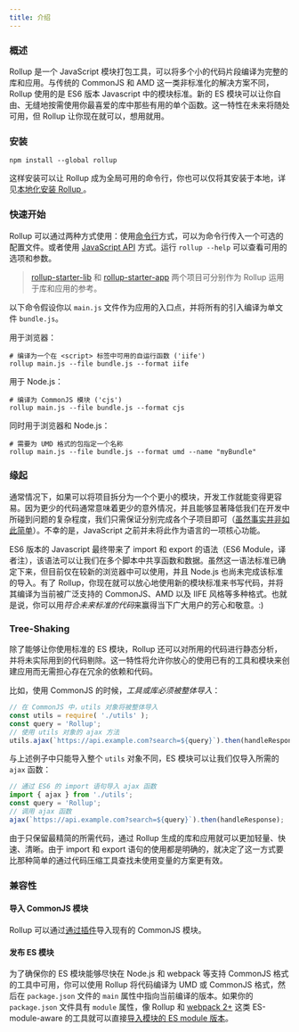```yaml
---
title: 介绍
---
```


### 概述

Rollup 是一个 JavaScript 模块打包工具，可以将多个小的代码片段编译为完整的库和应用。与传统的 CommonJS 和 AMD 这一类非标准化的解决方案不同，Rollup 使用的是 ES6 版本 Javascript 中的模块标准。新的 ES 模块可以让你自由、无缝地按需使用你最喜爱的库中那些有用的单个函数。这一特性在未来将随处可用，但 Rollup 让你现在就可以，想用就用。

### 安装

```
npm install --global rollup
```

这样安装可以让 Rollup 成为全局可用的命令行，你也可以仅将其安装于本地，详见[本地化安装 Rollup ](guide/en/#installing-rollup-locally)。

### 快速开始

 Rollup 可以通过两种方式使用：使用[命令行](guide/en/#command-line-reference)方式，可以为命令行传入一个可选的配置文件。或者使用 [JavaScript API](guide/en/#javascript-api) 方式。运行 `rollup --help` 可以查看可用的选项和参数。

> [rollup-starter-lib](https://github.com/rollup/rollup-starter-lib) 和
[rollup-starter-app](https://github.com/rollup/rollup-starter-app) 两个项目可分别作为 Rollup 
运用于库和应用的参考。

以下命令假设你以 `main.js` 文件作为应用的入口点，并将所有的引入编译为单文件 `bundle.js`。

用于浏览器：

```
# 编译为一个在 <script> 标签中可用的自运行函数 ('iife')
rollup main.js --file bundle.js --format iife
```

用于 Node.js：

```
# 编译为 CommonJS 模块 ('cjs')
rollup main.js --file bundle.js --format cjs
```

同时用于浏览器和 Node.js：

```
# 需要为 UMD 格式的包指定一个名称
rollup main.js --file bundle.js --format umd --name "myBundle"
```

### 缘起

通常情况下，如果可以将项目拆分为一个个更小的模块，开发工作就能变得更容易。因为更少的代码通常意味着更少的意外情况，并且能够显著降低我们在开发中所碰到问题的复杂程度，我们只需保证分别完成各个子项目即可（[虽然事实并非如此简单](https://medium.com/@Rich_Harris/small-modules-it-s-not-quite-that-simple-3ca532d65de4)）。不幸的是，JavaScript 之前并未将此作为语言的一项核心功能。

ES6 版本的 Javascript 最终带来了 import 和 export 的语法（ES6 Module，译者注），该语法可以让我们在多个脚本中共享函数和数据。虽然这一语法标准已确定下来，但目前仅在较新的浏览器中可以使用，并且 Node.js 也尚未完成该标准的导入。有了 Rollup，你现在就可以放心地使用新的模块标准来书写代码，并将其编译为当前被广泛支持的 CommonJS、AMD 以及 IIFE 风格等多种格式。也就是说，你可以用*符合未来标准的代码*来赢得当下广大用户的芳心和敬意。:)

### Tree-Shaking

除了能够让你使用标准的 ES 模块，Rollup 还可以对所用的代码进行静态分析，并将未实际用到的代码剔除。这一特性将允许你放心的使用已有的工具和模块来创建应用而无需担心存在冗余的依赖和代码。

比如，使用 CommonJS 的时候，*工具或库必须被整体导入*：

```js
// 在 CommonJS 中，utils 对象将被整体导入
const utils = require( './utils' );
const query = 'Rollup';
// 使用 utils 对象的 ajax 方法
utils.ajax(`https://api.example.com?search=${query}`).then(handleResponse);
```

与上述例子中只能导入整个 `utils` 对象不同，ES 模块可以让我们仅导入所需的 `ajax` 函数：

```js
// 通过 ES6 的 import 语句导入 ajax 函数
import { ajax } from './utils';
const query = 'Rollup';
// 调用 ajax 函数
ajax(`https://api.example.com?search=${query}`).then(handleResponse);
```

由于只保留最精简的所需代码，通过 Rollup 生成的库和应用就可以更加轻量、快速、清晰。由于 import 和 export 语句的使用都是明确的，就决定了这一方式要比那种简单的通过代码压缩工具查找未使用变量的方案更有效。


### 兼容性

#### 导入 CommonJS 模块

Rollup 可以通过[通过插件](https://github.com/rollup/plugins/tree/master/packages/commonjs)导入现有的 CommonJS 模块。 

#### 发布 ES 模块

为了确保你的 ES 模块能够尽快在 Node.js 和 webpack 等支持 CommonJS 格式的工具中可用，你可以使用 Rollup 将代码编译为 UMD 或 CommonJS 格式，然后在 `package.json` 文件的 `main` 属性中指向当前编译的版本。如果你的 `package.json` 文件具有 `module` 属性，像 Rollup 和 [webpack 2+](https://webpack.js.org/) 这类 ES-module-aware 的工具就可以直接[导入模块的 ES module 版本](https://github.com/rollup/rollup/wiki/pkg.module)。
